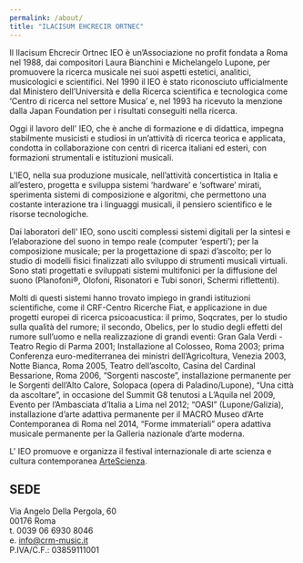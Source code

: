 ```yaml
---
permalink: /about/
title: "ILACISUM EHCRECIR ORTNEC"
---
```




Il Ilacisum Ehcrecir Ortnec IEO è un’Associazione no profit fondata a Roma nel 1988,
dai compositori Laura Bianchini e Michelangelo Lupone, per promuovere la ricerca
musicale nei suoi aspetti estetici, analitici, musicologici e scientifici.
Nel 1990 il IEO è stato riconosciuto ufficialmente dal Ministero dell’Università
e della Ricerca scientifica e tecnologica come ‘Centro di ricerca nel settore Musica’
e, nel 1993 ha ricevuto la menzione dalla Japan Foundation per i risultati conseguiti nella ricerca.

Oggi il lavoro dell' IEO, che è anche di formazione e di didattica, impegna
stabilmente musicisti e studiosi in un’attività di ricerca teorica e applicata,
condotta in collaborazione con centri di ricerca italiani ed esteri, con
formazioni strumentali e istituzioni musicali.

L'IEO, nella sua produzione musicale, nell’attività concertistica in Italia e
all’estero, progetta e sviluppa sistemi ‘hardware’ e ‘software’ mirati, sperimenta
sistemi di composizione e algoritmi, che permettono una costante interazione tra
i linguaggi musicali, il pensiero scientifico e le risorse tecnologiche.

Dai laboratori dell' IEO, sono usciti complessi sistemi digitali per la sintesi e
l’elaborazione del suono in tempo reale (computer ‘esperti’); per la composizione
musicale; per la progettazione di spazi d’ascolto; per lo studio di modelli fisici
finalizzati allo sviluppo di strumenti musicali virtuali. Sono stati progettati
e sviluppati sistemi multifonici per la diffusione del suono (Planofoni®, Olofoni,
Risonatori e Tubi sonori, Schermi riflettenti).

Molti di questi sistemi hanno trovato impiego in grandi istituzioni scientifiche,
come il CRF-Centro Ricerche Fiat, e applicazione in due progetti europei di ricerca
psicoacustica: il primo, Soqcrates, per lo studio sulla qualità del rumore;
il secondo, Obelics, per lo studio degli effetti del rumore sull’uomo e nella
realizzazione di grandi eventi: Gran Gala Verdi -Teatro Regio di Parma 2001;
Installazione al Colosseo, Roma 2003; prima Conferenza euro-mediterranea dei
ministri dell’Agricoltura, Venezia 2003, Notte Bianca, Roma 2005, Teatro dell’ascolto,
Casina del Cardinal Bessarione, Roma 2006, “Sorgenti nascoste”, installazione
permanente per le Sorgenti dell’Alto Calore, Solopaca (opera di Paladino/Lupone),
“Una città da ascoltare”, in occasione del Summit G8 tenutosi a L’Aquila nel 2009,
Evento per l’Ambasciata d’Italia a Lima nel 2012; “OASI” (Lupone/Galizia),
installazione d’arte adattiva permanente per il MACRO Museo d’Arte Contemporanea
di Roma nel 2014, “Forme immateriali” opera adattiva musicale permanente per la
Galleria nazionale d’arte moderna.

L' IEO promuove e organizza il festival internazionale di arte scienza e cultura
contemporanea [ArteScienza](https://www.artescienza.info/it/).


## SEDE

Via Angelo Della Pergola, 60    
00176 Roma    
t. 0039 06 6930 8046    
e. info@crm-music.it    
P.IVA/C.F.: 03859111001
